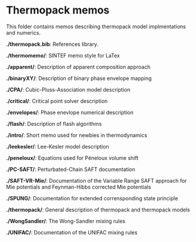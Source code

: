 # Thermopack memos

This folder contains memos describing thermopack model implmentations and numerics.

**./thermopack.bib**: References library.  
  
**./thermomemo/**: SINTEF memo style for LaTex  
  
**./apparent/**: Description of apparent composition approach  
  
**./binaryXY/**: Description of binary phase envelope mapping  
  
**./CPA/**: Cubic-Pluss-Association model description  
  
**./critical/**: Critical point solver description  
  
**./envelopes/**: Phase enevlope numerical description  
  
**./flash/**: Description of flash algorithms  
  
**./intro/**: Short memo used for newbies in thermodynamics  
  
**./leekesler/**: Lee-Kesler model description  
  
**./peneloux/**: Equations used for Péneloux volume shift  
  
**./PC-SAFT/**: Perturbated-Chain SAFT documentation  
  
**./SAFT-VR-Mie/**: Documentation of the Variable Range SAFT approach for Mie potentials and Feynman-Hibbs corrected Mie potentials  
  
**./SPUNG/**: Documentation for extended corrensponding state principle  
  
**./thermopack/**: General description of thermopack and thermopack models  
  
**./WongSandler/**: The Wong-Sandler mixing rules  
  
**./UNIFAC/**: Documentation of the UNIFAC mixing rules  